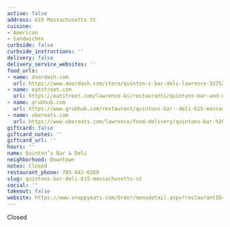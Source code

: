 ```yaml
---
active: false
address: 615 Massachusetts St
cuisine:
- American
- Sandwiches
curbside: false
curbside_instructions: ''
delivery: false
delivery_service_websites: ''
food_urls:
- name: doordash.com
  url: https://www.doordash.com/store/quinton-s-bar-deli-lawrence-327524/en-US
- name: eatstreet.com
  url: https://eatstreet.com/lawrence-ks/restaurants/quintons-bar-and-deli
- name: grubhub.com
  url: https://www.grubhub.com/restaurant/quintons-bar--deli-615-massachusetts-st-lawrence/1403501
- name: ubereats.com
  url: https://www.ubereats.com/lawrence/food-delivery/quintons-bar-%26-deli/BHXw1CRcR0CSBGlnA2CCaw
giftcard: false
giftcard_notes: ''
giftcard_url: ''
hours: ''
name: Quinton’s Bar & Deli
neighborhood: Downtown
notes: Closed
restaurant_phone: 785-842-6560
slug: quintons-bar-deli-615-massachusetts-st
social: ''
takeout: false
website: https://www.snappyeats.com/Order/menudetail.aspx?restaurantID=5020#!/category/
---
```


Closed
